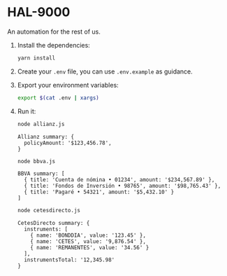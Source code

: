 # HAL-9000

An automation for the rest of us.

1. Install the dependencies:

    ```sh
    yarn install
    ```

1. Create your `.env` file, you can use `.env.example` as guidance.

1. Export your environment variables:

    ```sh
    export $(cat .env | xargs)
    ```

1. Run it:

    ```sh
    node allianz.js
    ```

    ```
    Allianz summary: {
      policyAmount: '$123,456.78',
    }
    ```

    ```sh
    node bbva.js
    ```

    ```
    BBVA summary: [
      { title: 'Cuenta de nómina • 01234', amount: '$234,567.89' },
      { title: 'Fondos de Inversión • 98765', amount: '$98,765.43' },
      { title: 'Pagaré • 54321', amount: '$5,432.10' }
    ]
    ```

    ```sh
    node cetesdirecto.js
    ```

    ```
    CetesDirecto summary: {
      instruments: [
        { name: 'BONDDIA', value: '123.45' },
        { name: 'CETES', value: '9,876.54' },
        { name: 'REMANENTES', value: '34.56' }
      ],
      instrumentsTotal: '12,345.98'
    }
    ```
